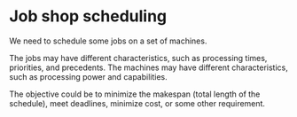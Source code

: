 # Job shop scheduling

We need to schedule some jobs on a set of machines.

The jobs may have different characteristics, such as processing times, priorities, and precedents. The machines may have different characteristics, such as processing power and capabilities.

The objective could be to minimize the makespan (total length of the schedule), meet deadlines, minimize cost, or some other requirement. 
